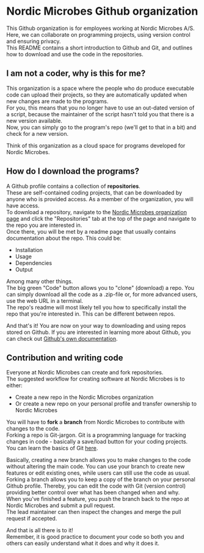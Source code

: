 # Nordic Microbes Github organization
This Github organization is for employees working at Nordic Microbes A/S.  
Here, we can collaborate on programming projects, using version control and ensuring privacy.  
This README contains a short introduction to Github and Git, and outlines how to download and use the code in the repositories.  
 
## I am not a coder, why is this for me? 
This organization is a space where the people who do produce executable code can upload their projects, so they are automatically updated when new changes are made to the programs.  
For you, this means that you no longer have to use an out-dated version of a script, because the maintainer of the script hasn't told you that there is a new version available.  
Now, you can simply go to the program's repo (we'll get to that in a bit) and check for a new version.  

Think of this organization as a cloud space for programs developed for Nordic Microbes.

## How do I download the programs?
A Github profile contains a collection of **repositories**.  
These are self-contained coding projects, that can be downloaded by anyone who is provided access. As a member of the organization, you will have access.  
To download a repository, navigate to the [Nordic Microbes organization page](https://github.com/Nordic-Microbes) and click the "Repositories" tab at the top of the page and navigate to the repo you are interested in.  
Once there, you will be met by a readme page that usually contains documentation about the repo. This could be:  
- Installation
- Usage
- Dependencies
- Output
  
Among many other things.  
The big green "Code" button allows you to "clone" (download) a repo. You can simply download all the code as a .zip-file or, for more advanced users, use the web URL in a terminal.  
The repo's readme will most likely tell you how to specifically install the repo that you're interested in. This can be different between repos.

And that's it! You are now on your way to downloading and using repos stored on Github.
If you are interested in learning more about Github, you can check out [Github's own documentation](https://docs.github.com/en/get-started/start-your-journey/hello-world).


## Contribution and writing code
Everyone at Nordic Microbes can create and fork repositories.  
The suggested workflow for creating software at Nordic Microbes is to either:  
- Create a new repo in the Nordic Microbes organization
- Or create a new repo on your personal profile and transfer ownership to Nordic Microbes

You will have to **fork** a **branch** from Nordic Microbes to contribute with changes to the code.  
Forking a repo is Git-jargon. Git is a programming language for tracking changes in code - basically a save/load button for your coding projects.  
You can learn the basics of Git [here](https://product.hubspot.com/blog/git-and-github-tutorial-for-beginners).  

Basically, creating a new branch allows you to make changes to the code without altering the main code. You can use your branch to create new features or edit existing ones, while users can still use the code as usual.  
Forking a branch allows you to keep a copy of the branch on your personal Github profile. Thereby, you can edit the code with Git (version control) providing better control over what has been changed when and why.  
When you've finished a feature, you push the branch back to the repo at Nordic Microbes and submit a pull request.  
The lead maintainer can then inspect the changes and merge the pull request if accepted.  

And that is all there is to it!  
Remember, it is good practice to document your code so both you and others can easily understand what it does and why it does it.


<!--

**Here are some ideas to get you started:**

🙋‍♀️ A short introduction - what is your organization all about?
🌈 Contribution guidelines - how can the community get involved?
👩‍💻 Useful resources - where can the community find your docs? Is there anything else the community should know?
🍿 Fun facts - what does your team eat for breakfast?
🧙 Remember, you can do mighty things with the power of [Markdown](https://docs.github.com/github/writing-on-github/getting-started-with-writing-and-formatting-on-github/basic-writing-and-formatting-syntax)
-->
